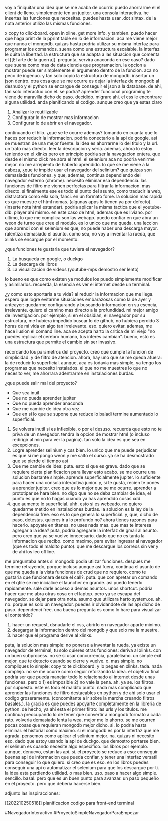 voy a finiquitar una idea que se me acaba de ocurrir. puedo ahorrarme el el client de lleno. simplemente ten un jupiter. una consola interactiva. he insertas las funciones que necesitas. puedes hasta usar .dot sintax. de la nota anterior utilizo las mismas funciones. 

x copy to clickboard. open in xline.  get more info. y tambien.  puedo hacer que haga print de la pprint table en lo de informacion. aca me viene mejor que nunca el mongodb. quizas hasta podria utilizar su misma interfaz para programar los comandos. suena como una estructura escalable. la interfaz le quita la libertad.  la estructura que se adapta a las situacion que comenta el [[El arte de la guerra]]. pregunta, servira anaconda en ese caso? dado que suena como mas de data ciencia que programacion. la opcion a mostrar puede ser simplemente el argumento dentro de la funcion. aca no peco de ingenuo. y tan solo copio la estructura de mongodb. insertar un json dentro. otra cosa que se me ocurre es dejar la interfaz de mongodb al desnudo y el python se encargue de conseguir el json a la database. de ahi, tan solo interactuo con el. se podra? aprender funcional programing te viene de maravilla dicho de paso. decidido. migrare ahi. el css le encontrare alguna utilidad. anda planificando el codigo. aunque creo que ya estas claro

1) Analizar lo reutilizable
2) Configurar lo de mostrar mas informacion
3) Configurar lo de abrir en el navegador.

continuando el hilo. ¿que se te ocurre ademas? tomando en cuanta que lo haces por reducir la informacion. podria conectarlo a la api de google. asi se muestran de una mejor fuente. la idea es ahorrarme lo del titulo y la url. un trato mas directo. leer la descripcion y seria. ademas, ahora lo estoy teniendo en el xlinks pero en principio podria ser la navegacion entera. que desde el mismo click me abra el html. el selenium aca no podria venirme mejor. no me arrepiento de haberlo aprendido. lo que se me viene a la cabeza, ¿que te impide usar el navegador del selinium? que quizas son demasiadas funciones. y que, ademas, continua dependiendo del navegador externo (chrome). necesito eliminar esa dependencia. las funciones de filtro me vienen perfectas para filtrar la informacion. mas directo. si finalmente ese es todo el punto del asunto, como traducir la web, distractora como ella sola, fanci. en un formato fome. la solucion mas rapida es que muestre el html nomas. (algunas apps lo tienen ya por defecto). (inserte nota html estandar).  podria aplicar la misma tactica que el youtube-dlb. player ahi mismo.  en este caso de html, ademas que es liviano. por ultimo, lo que me complica son las webapp. puedo confiar en que abra un weon de turno que cree el modulo. es lo unico que me queda.  una leccion que aprendi con el selenium es que, no puede haber una descarga mayor. ralentiza demasiado el asunto. como sea, no voy a inventar la rueda, que xlinks se encargue por el momento. 

¿que funciones te gustaria que tuviera el navegador?

1) La busqueda en google, o duckgo
2) La descarga de libros
3) La visualizacion de videos (youtube-mps demostro ser lento)


lo bueno es que como existen ya modulos los puedo simplemente modificar y asimilarlos. recuerda, la esencia es ver el internet desde un terminal.  

¿y como esto aportaria a tu vida? al reducir la informacion que me llega. espero que logre evitarme situaciones embarazosas como la de ayer y anteayer: quedarme configurando y buscando informacion en su esencia, irrelevante. quiero el camino mas directo a la profundidad.  mi mejor amigo de investigacion. por ejemplo, si en el obsidian, el navegador por su estructura, me hubiera impedido buscar lo de github, no hubiera perdido 3 horas de mi vida en algo tan irrelevante. eso. quiero evitar. ademas, me hace ilusion el comand line. aca se acepta harto la critica de mi viejo "no puedes replicar el cerebro humano, tus interes cambian". bueno, esto es una estructura que permite el cambio sin ser invasivo. 

recordando los parametros del proyecto. creo que cumple la funcion de simplicidad. y de filtro de atencion. ahora, hay uno que se me queda afuera: la de reducir lo superficial.  aunque, aca es todavia mas simple, ya tengo los programas que necesito instalados. el que no me muestres lo que no necesito ver, me ahorrara adentrarme en instalaciones burdas. 



¿que puede salir mal del proyecto?

- Que sea inuil
- Que no pueda aprender jupiter 
- Que no pueda aprender anaconda 
- Que me cambie de idea otra vez
- Que en si lo que se supone que reduce lo baladi termine aumentado lo superficial.

1) Se volvera inutil si es inflexible. o por el desuso. recuerda que esto no te priva de un navegador. tendra la opcion de mostrar html (o incluso redirigir al min para ver la pagina). tan solo la idea es que sea en excepciones. 
2) Logre aprender selinium y css bien. lo unico que me puede perjudicar es que si me pongo weon y me salto el curso. ya se ha desmostrado que se pierde el tiempo asi
3) Que me cambie de idea: puta. esto si que es grave. dado que se requiere cierta planificacion para llevar esto acabo. se me ocurre una solucion bastante simple. aprende superficialmente jupiter. lo suficiente para hacer una consola interactiva junior. y, si te gusta, recien te pones a aprender jupiter. creo que es lo mejor que se me ocurre. aprender a prototipar se hara bien. no digo que no se deba cambiar de idea, el punto es que no lo hagas cuando ya has aprendido cosas xdd.
4) que aumente lo superficial. uhh. esto si es webeado. no quiero quedarme metido en instalaciones burdas. la solucion es la ley de la dependencia free. eso es lo que genera lo superficial. y, que, dicho de paso, detestas. quieres ir a lo profundo no? ahora tienes razones para hacerlo. apoyate en titanes. no uses nada mas.
que mas te interesa agregar a la idea? puta, podria agregarle la interfaz de gmail al asunto. pero creo que ya se vuelve innecesario. dado que no es tanta la informacion que recibo. como maximo, para evitar ingresar al navegador (que es todo el maldito punto). que me descargue los correos sin ver y de ahi los leo offline. 

me preguntaba antes si mongodb podia utlizar funciones. despues me termine retrayendo, porque incluso aunque asi fuera, continua el asunto de que me queda a la vista funciones de crud que no requiero. como te gustaria que funcionara desde el call?. puta. que con apretar un comando en el qtile se me inicialice el launcher en grande. asi puedo tenerlo rapidamente. sale darle acceso a demas asuntos. unos shortcut. podria hacer que me abra otras cosa en el laptop. pero ya se escapa del navegador. se dejar para otra nota.
asumo que utilizara harto system.os. ah. no. porque es solo un navegador. puedes ir olvidandote de las api dicho de paso. dependenci free. una buena pregunta es como lo hare para visualizar el contenido? 

1) hacer un request, dsnudarle el css, abrirlo en navegador aparte minimo.
2) desgargar la informacion dentro del mongdb y que solo me la muestre.
3) hacer que el programa derive al xlinks.

puta, la solucion mas simple: no ponerse a inventar la rueda. ya existe un navegador de terminal, tu solo quieres otras funciones: deriva al xlinks. con un buen subprocess.  no se si usar concurrencia, paralelismo. un simple exit mejor, que te detecto cuando se cierre y vuelve. o. mas simple. no compliques lo simple: copy to te clickboard. y lo pegas en xlinks.  tada. nada complejo.
no se me ocurre como seguir reforzando la idea. el objetivo final podria ser que pueda manejar todo lo relacionado al internet desde unas funciones. pero o 1) es imposible 2) no vale la pena. 
ah. ya se. los filtros. por supuesto. este es todo el maldito punto. nada mas complicado que aprender las funciones de filtro destacables en python y de ahi solo usar el codigo groseramente. (concomitante a ir sobre la marcha creando filtros basales.). la gracia es que puedes apoyarte completamente en la libreria de python. de hecho, ya ahi esta el primer filtro: las urls y los titulos.  me continua preocupando lo de tener que convertir a mongodb formato a cada rato. volveria demasiado lenta la wea. mejor me lo ahorro. se me ocurren pocas cosas que requieran mongodb mejor dicho. si. lo podria hasta eliminar. el historial como maximo. si el mongodb es por la interfaz que me agrada. pensemos como aplicar el selinium mejor. na. quizas ni necesito eso. dado que estoy usando la api de duckgo. que demostro portarse bien. el selinum es cuando necesite algo especifico. los libros por ejemplo. aunque, denuevo, estan las api. si. el proyecto se reduce a eso: conseguir buenas api de informacion que pueda confiar, y tener una interfaz versatil para conseguir lo que quiero. si creo que es eso. en los libros puedes conseguir una api  o automatizar el selenium para que los descargue por ti.  
la idea esta perdiendo utilidad. o mas bien. uso. paso a hacer algo simple. sencillo. basal. pero que es un buen punto para avanzar. un paso pequeño en el proyecto. pero que deberia hacerse bien.

adjunto las inspiracciones:

[[202210250518]] planificacion codigo para front-end terminal


#NavegadorInteractivo 
#ProyectoSimpleNavegadorParaEmpezar 
